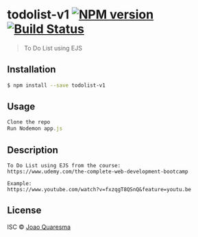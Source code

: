 # todolist-v1 [![NPM version](https://badge.fury.io/js/todolist-v1.svg)](https://npmjs.org/package/todolist-v1) [![Build Status](https://travis-ci.org/Joao-Quaresma/todolist-v1.svg?branch=master)](https://travis-ci.org/Joao-Quaresma/todolist-v1)

> To Do List using EJS

## Installation

```sh
$ npm install --save todolist-v1
```

## Usage

```js
Clone the repo
Run Nodemon app.js
```

## Description

```
To Do List using EJS from the course:
https://www.udemy.com/the-complete-web-development-bootcamp

Example:
https://www.youtube.com/watch?v=fxzqgT8QSnQ&feature=youtu.be
```

## License

ISC © [Joao Quaresma](https://github.com/Joao-Quaresma)
